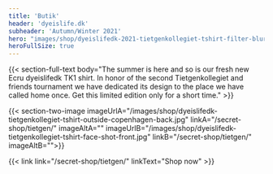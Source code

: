 ```yaml
---
title: 'Butik'
header: 'dyeislife.dk'
subheader: 'Autumn/Winter 2021'
hero: "images/shop/dyeislifedk-2021-tietgenkollegiet-tshirt-filter-blur-1.jpg"
heroFullSize: true
---
```


{{< section-full-text body="The summer is here and so is our fresh new Ecru dyeislifedk TK1 shirt. In honor of the second Tietgenkollegiet and friends tournament we have dedicated its design to the place we have called home once. Get this limited edition only for a short time." >}}

{{< section-two-image imageUrlA="/images/shop/dyeislifedk-tietgenkollegiet-tshirt-outside-copenhagen-back.jpg" linkA="/secret-shop/tietgen/" imageAltA="" imageUrlB="/images/shop/dyeislifedk-tietgenkollegiet-tshirt-face-shot-front.jpg" linkB="/secret-shop/tietgen/"
  imageAltB="">}}

{{< link link="/secret-shop/tietgen/" linkText="Shop now" >}}
